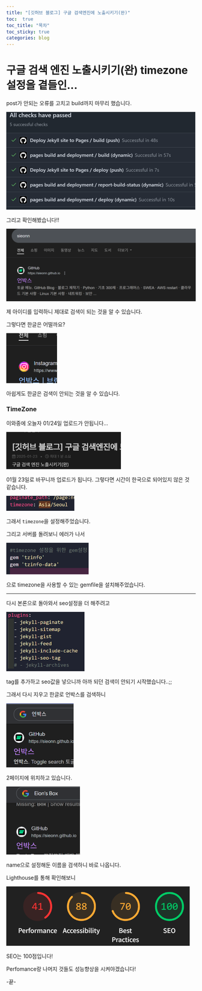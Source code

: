 ```yaml
---
title: "[깃허브 블로그] 구글 검색엔진에 노출시키기(완)"
toc:  true
toc_title: "목차"
toc_sticky: true
categories: blog
---
```


# 구글 검색 엔진 노출시키기(완) timezone 설정을 곁들인...

post가 안되는 오류를 고치고 build까지 마무리 했습니다.

<img src="/../images/2025-01-24-SEO성공/image-20250124015930329.png" alt="image-20250124015930329" style="zoom:50%;" />



그리고 확인해봤습니다!!



<img src="/../images/2025-01-24-SEO성공/image-20250124020223155.png" alt="image-20250124020223155" style="zoom:67%;" />



제 아이디를 입력하니 제대로 검색이 되는 것을 알 수 있습니다. 

그렇다면 한글은 어떨까요?



<img src="/../images/2025-01-24-SEO성공/image-20250124020323436.png" alt="image-20250124020323436" style="zoom:50%;" />

아쉽게도 한글은 검색이 안되는 것을 알 수 있습니다.



### TimeZone

이와중에 오늘자 01/24일 업로드가 안됩니다...

<img src="/../images/2025-01-23-seo2/image-20250124023756732.png" alt="image-20250124023756732" style="zoom:50%;" />

01월 23일로 바꾸니까 업로드가 됩니다. 그렇다면 시간이 한국으로 되어있지 않은 것 같습니다.

<img src="/../images/2025-01-24-seo2/image-20250124024230945.png" alt="image-20250124024230945" style="zoom:50%;" />

그래서 `timezone`을 설정해주었습니다.

그리고 서버를 돌려보니 에러가 나서

<img src="/../images/2025-01-24-seo2/image-20250124025656584.png" alt="image-20250124025656584" style="zoom:50%;" />

으로 timezone을 사용할 수 있는 gemfile을 설치해주었습니다.

---



다시 본론으로 돌아와서 seo설정을 더 해주려고

<img src="/../images/2025-01-24-seo2/image-20250124024549110.png" alt="image-20250124024549110" style="zoom:50%;" />

tag를 추가하고 seo값을 넣으니까 아까 되던 검색이 안되기 시작했습니다..;;



그래서 다시 지우고 한글로 언박스를 검색하니

<img src="/../images/2025-01-24-seo2/image-20250124030325340.png" alt="image-20250124030325340" style="zoom:50%;" />

2페이지에 위치하고 있습니다. 

<img src="/../images/2025-01-24-seo2/image-20250124030445117.png" alt="image-20250124030445117" style="zoom:50%;" />

name으로 설정해둔 이름을 검색하니 바로 나옵니다.



Lighthouse를 통해 확인해보니 

<img src="/../images/2025-01-24-seo2/image-20250124031215183.png" alt="image-20250124031215183" style="zoom:67%;" />

SEO는 100점입니다! 

Perfomance랑 나머지 것들도 성능향상을 시켜야겠습니다!

-끝-